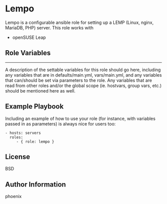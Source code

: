 # Lempo

Lempo is a configurable ansible role for setting up a LEMP (Linux, nginx, MariaDB, PHP) server. This role works with

* openSUSE Leap

## Role Variables
--------------

A description of the settable variables for this role should go here, including any variables that are in defaults/main.yml, vars/main.yml, and any variables that can/should be set via parameters to the role. Any variables that are read from other roles and/or the global scope (ie. hostvars, group vars, etc.) should be mentioned here as well.

Example Playbook
----------------

Including an example of how to use your role (for instance, with variables passed in as parameters) is always nice for users too:

    - hosts: servers
      roles:
         - { role: lempo }

License
-------

BSD

Author Information
------------------

phoenix